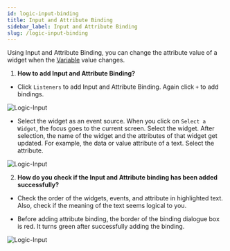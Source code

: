 ```yaml
---
id: logic-input-binding
title: Input and Attribute Binding
sidebar_label: Input and Attribute Binding
slug: /logic-input-binding
---
```


Using Input and Attribute Binding, you can change the attribute value of a widget when the [Variable](designer-logic.md) value changes. 

1. **How to add Input and Attribute Binding?**

+ Click `Listeners` to add Input and Attribute Binding. Again click `+` to add bindings.

![Logic-Input](/img/Logic-Input-Binding-1.PNG)

+ Select the widget as an event source. When you click on `Select a Widget`, the focus goes to the current screen. Select the widget. After selection, the name of the widget and the attributes of that widget get updated. For example, the data or value attribute of a text. Select the attribute.

![Logic-Input](/img/Logic-Input-Binding-2.PNG)

2. **How do you check if the Input and Attribute binding has been added successfully?**

+ Check the order of the widgets, events, and attribute in highlighted text. Also, check if the meaning of the text seems logical to you.

+ Before adding attribute binding, the border of the binding dialogue box is red. It turns green after successfully adding the binding. 

![Logic-Input](/img/Logic-Input-Binding-3.PNG)
